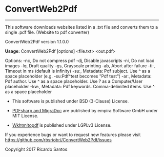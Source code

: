 # ConvertWeb2Pdf
--------------
This software downloads websites listed in a .txt file and converts them to a single .pdf file. (Website to pdf converter)

ConvertWeb2Pdf version 1.1.0.0

  **Usage:** ConvertWeb2Pdf [options] <file.txt> <out.pdf>

Options:
  -nc, Do not compress pdf
  -dj, Disable javascripts
  -ni, Do not load images
  -lq, Draft quality
  -gs, Grayscale printing
  -ab, Abort after failure
  -ti:, Timeout in ms (default is infinity)
  -su:, Metadata: Pdf subject. Use ^ as a space placeholder (e.g. -su:Pdf^test becomes "Pdf test")
  -ar:, Metadata: Pdf author. Use ^ as a space placeholder. Use ? as a Computer/User placeholder
  -kw:, Metadata: Pdf keywords. Comma-delimited items. Use ^ as a space placeholder

  * This software is published under BSD (3-Clause) License.

  * [PDFsharp and MigraDoc](http://www.pdfsharp.net/ "http://www.pdfsharp.net/") are published by empira Software GmbH under MIT License.
  
  
  * [Wkhtmltopdf](https://wkhtmltopdf.org/ "https://wkhtmltopdf.org/") is published under LGPLv3 License.
  
  If you experience bugs or want to request new features please visit
  <https://github.com/rbsriobr//ConvertWeb2Pdf/issues>

  Copyright 2017 Ricardo Santos
